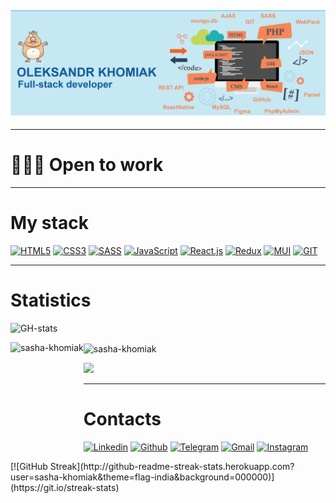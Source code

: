 ## ![preview](./assets/header-01.jpg)

---

# 👨🏻‍💻 Open to work

---

# My stack

[![HTML5](https://img.shields.io/badge/HTML5-E34F26?style=for-the-badge&logo=html5&logoColor=white)](#)
[![CSS3](https://img.shields.io/badge/CSS3-1572B6?style=for-the-badge&logo=css3&logoColor=white)](#)
[![SASS](https://img.shields.io/badge/Sass-CC6699?style=for-the-badge&logo=sass&logoColor=white)](#)
[![JavaScript](https://img.shields.io/badge/JavaScript-323330?style=for-the-badge&logo=javascript&logoColor=F7DF1E)](#)
[![React.js](https://img.shields.io/badge/React-20232A?style=for-the-badge&logo=react&logoColor=61DAFB)](#)
[![Redux](https://img.shields.io/badge/Redux-593D88?style=for-the-badge&logo=redux&logoColor=white)](#)
[![MUI](https://img.shields.io/badge/Material%20UI-007FFF?style=for-the-badge&logo=mui&logoColor=white)](#)
[![GIT](https://img.shields.io/badge/GIT-E44C30?style=for-the-badge&logo=git&logoColor=white)](#)

---

# Statistics

![GH-stats](https://github-profile-summary-cards.vercel.app/api/cards/profile-details?username=sasha-khomiak&theme=zenburn)

<p><img align="left" src="https://github-readme-stats.vercel.app/api/top-langs?username=sasha-khomiak&show_icons=true&theme=dracula&locale=en&layout=compact" alt="sasha-khomiak" height="160" /></p>
<p><img align="center" src="https://github-readme-stats.vercel.app/api?username=sasha-khomiak&show_icons=true&theme=dracula&locale=en&hide_border=true" alt="sasha-khomiak" height="160"/></p>

<a href="https://www.codewars.com/users/sasha-khomiak"><img src="https://www.codewars.com/users/sasha-khomiak/badges/large"></a>

---

# Contacts

[![Linkedin](https://img.shields.io/badge/LinkedIn-0077B5?style=for-the-badge&logo=linkedin&logoColor=white)](https://www.linkedin.com/in/oleksandr-khomiak/)
[![Github](https://img.shields.io/badge/GitHub-100000?style=for-the-badge&logo=github&logoColor=white)](https://github.com/sasha-khomiak)
[![Telegram](https://img.shields.io/badge/Telegram-2CA5E0?style=for-the-badge&logo=telegram&logoColor=white)](https://t.me/sasha_kho)
[![Gmail](https://img.shields.io/badge/Gmail-D14836?style=for-the-badge&logo=gmail&logoColor=white)](mailto:khomiak@gmail.com)
[![Instagram](https://img.shields.io/badge/Instagram-E4405F?style=for-the-badge&logo=instagram&logoColor=white)](https://www.instagram.com/khomiak_sasha/)

  <div>
[![GitHub Streak](http://github-readme-streak-stats.herokuapp.com?user=sasha-khomiak&theme=flag-india&background=000000)](https://git.io/streak-stats)
</div>

<img src="https://komarev.com/ghpvc/?username=sasha-khomiak&style=flat-square&color=blue" alt="" align="center"/>
<!-- <div align="center">
</div> -->

<!--
**sasha-khomiak/sasha-khomiak** is a ✨ _special_ ✨ repository because its `README.md` (this file) appears on your GitHub profile.

Here are some ideas to get you started:

- 🔭 I’m currently working on ...
- 🌱 I’m currently learning ...
- 👯 I’m looking to collaborate on ...
- 🤔 I’m looking for help with ...
- 💬 Ask me about ...
- 📫 How to reach me: ...
- 😄 Pronouns: ...
- ⚡ Fun fact: ...
-->
